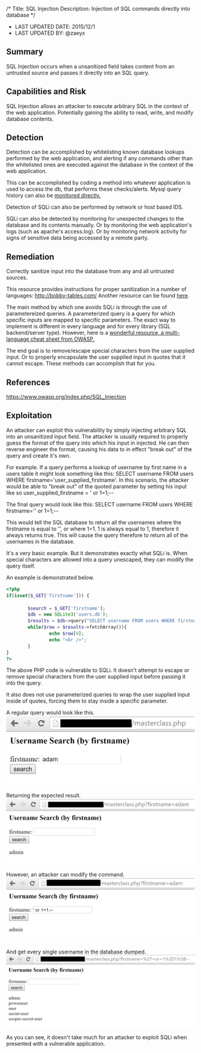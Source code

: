 /*
Title: SQL Injection
Description: Injection of SQL commands directly into database
*/

- LAST UPDATED DATE: 2015/12/1
- LAST UPDATED BY: @zaeyx

## Summary

SQL Injection occurs when a unsanitized field takes content from an untrusted source and passes it directly into an SQL query.

## Capabilities and Risk

SQL Injection allows an attacker to execute arbitrary SQL in the context of the web application.  Potentially gaining the ability to read, write, and modify database contents.

## Detection

Detection can be accomplished by whitelisting known database lookups performed by the web application, and alerting if any commands other than the whitelisted ones are executed against the database in the context of the web application.

This can be accomplished by coding a method into whatever application is used to access the db, that performs these checks/alerts.  Mysql query history can also be [monitored directly.](https://stackoverflow.com/questions/21523811/mysql-commands-history)

Detection of SQLi can also be performed by network or host based IDS.

SQLi can also be detected by monitoring for unexpected changes to the database and its contents manually.  Or by monitoring the web application's logs (such as apache's access.log).  Or by monitoring network activity for signs of sensitive data being accessed by a remote party.


## Remediation

Correctly sanitize input into the database from any and all untrusted sources.

This resource provides instructions for proper sanitization in a number of languages: http://bobby-tables.com/
Another resource can be found [here](https://www.owasp.org/index.php/SQL_Injection_Prevention_Cheat_Sheet).

The main method by which one avoids SQLi is through the use of parametereized queries.  A parameterized query is a query for which specific inputs are mapped to specific parameters.  The exact way to implement is different in every language and for every library (SQL backend/server type).  However, here is a [wonderful resource, a multi-language cheat sheet from OWASP.](https://www.owasp.org/index.php/Query_Parameterization_Cheat_Sheet)

The end goal is to remove/escape special characters from the user supplied input.  Or to properly encapsulate the user supplied input in quotes that it cannot escape.  These methods can accomplish that for you.


## References

https://www.owasp.org/index.php/SQL_Injection

## Exploitation

An attacker can exploit this vulnerability by simply injecting arbitrary SQL into an unsanitized input field.  The attacker is usually required to properly guess the format of the query into which his input in injected.  He can then reverse engineer the format, causing his data to in effect "break out" of the query and create it's own.

For example.  If a query performs a lookup of username by first name in a users table it might look something like this: SELECT username FROM users WHERE firstname='user_supplied_firstname'.  In this scenario, the attacker would be able to "break out" of the quoted parameter by setting his input like so user_supplied_firstname = ' or 1=1;--

The final query would look like this: SELECT username FROM users WHERE firstname='' or 1=1;--

This would tell the SQL database to return all the usernames where the firstname is equal to '', or where 1=1.  1 is always equal to 1, therefore it always returns true.  This will cause the query therefore to return all of the usernames in the database.

It's a very basic example.  But it demonstrates exactly what SQLi is.  When special characters are allowed into a query unescaped, they can modify the query itself.

An example is demonstrated below.

```php
<?php
if(isset($_GET['firstname'])) {

        $search = $_GET['firstname'];
        $db = new SQLite3('users.db');
        $results = $db->query("SELECT username FROM users WHERE firstname='$search'");
        while($row = $results->fetchArray()){
                echo $row[0];
                echo "<br />";
        }
}
?>
```
The above PHP code is vulnerable to SQLi.  It doesn't attempt to escape or remove special characters from the user supplied input before passing it into the query.

It also does not use parameterized queries to wrap the user supplied input inside of quotes, forcing them to stay inside a specific parameter.

A regular query would look like this.
![SQLi](../Assets/Web/SQLi_0.png)

Returning the expected result.
![SQLi](../Assets/Web/SQLi_1.png)

However, an attacker can modify the command.
![SQLi](../Assets/Web/SQLi_2.png)

And get every single username in the database dumped.
![SQLi](../Assets/Web/SQLi_3.png)

As you can see, it doesn't take much for an attacker to exploit SQLi when presented with a vulnerable application.  
